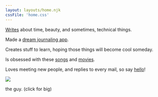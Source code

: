```yaml
---
layout: layouts/home.njk
cssFile: 'home.css'
---
```


[Writes](/thoughts) about time, beauty, and sometimes, technical things.

Made a [dream journaling app](https://dreamember.xyz).

Creates stuff to learn, hoping those things will become cool someday.

Is obsessed with these [songs](/tunes) and [movies](https://letterboxd.com/nskien/likes/films/).

Loves meeting new people, and replies to every mail, so say [hello](mailto:%20nsongkien@gmail.com)!

<div class="clickable-img">
  <a href="/img/nice.jpeg">
    <img src="/img/nice-small.jpg"></img>
  </a>
  <p>the guy. (click for big)</p>
</div>

